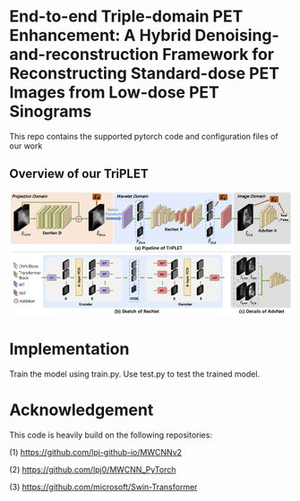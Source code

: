 # End-to-end Triple-domain PET Enhancement: A Hybrid Denoising-and-reconstruction Framework for Reconstructing Standard-dose PET Images from Low-dose PET Sinograms
This repo contains the supported pytorch code and configuration files of our work


## Overview of our TriPLET
![Overview of our TriPLET) ](assets/fig_framework.png)



# Implementation
Train the model using train.py. Use test.py to test the trained model.



# Acknowledgement
This code is heavily build on the following repositories:

(1) https://github.com/lpj-github-io/MWCNNv2

(2) https://github.com/lpj0/MWCNN_PyTorch

(3) https://github.com/microsoft/Swin-Transformer